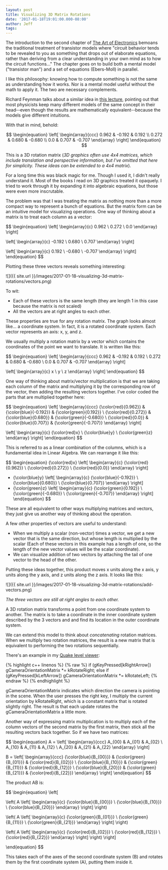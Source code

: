 ```yaml
---
layout: post
title: Visualizing 3D Matrix Rotations
date: '2017-01-18T19:01:00.000-08:00'
author: Jeff
tags:
---
```


<script type="text/javascript" async
  src="https://cdn.mathjax.org/mathjax/latest/MathJax.js?config=TeX-MML-AM_CHTML">
</script>

The introduction to the second chapter of
[The Art of Electronics](https://www.goodreads.com/book/show/569775.The_Art_of_Electronics)
bemoans the traditional treatment of transistor models where "circuit behavior
tends to be revealed to you as something that drops out of elaborate equations,
rather than deriving from a clear understanding in your own mind as to how the
circuit functions..." The chapter goes on to build both a mental
model ("transistor man") and a set of equations (Ebers-Moll) in parallel.

I like this philosophy: knowing how to compute something is not the same as
understanding how it works. Nor is a mental model useful without the math to
apply it. The two are necessary complements.

Richard Feynman talks about a similar idea in [this lecture](https://youtu.be/NM-zWTU7X-k),
pointing out that most physicists keep many different models of the same
concept in their head--even though the results are mathematically
equivalent--because the models give different intuitions.

With that in mind, behold:

$$
\begin{equation}
\left[ \begin{array}{ccc}
    0.962 & -0.192 & 0.192  \\
    0.272 & 0.680  & -0.680  \\
    0.0   & 0.707  & -0.707
\end{array} \right]
\end{equation}
$$

This is a 3D rotation matrix (*3D graphics often use 4x4 matrices, which include
translation and perspective information, but I've omitted that here for
simplicity. These ideas can be extended to a 4x4 matrix*).

For a long time this was black magic for me. Though I used it, I didn't really
understand it. Most of the books I read on 3D graphics treated it opaquely. I
tried to work through it by expanding it into algebraic equations, but those
were even more inscrutable.

The problem was that I was treating the matrix as nothing more than a more
compact way to represent a bunch of equations. But the matrix form can be an
intuitive model for visualizing operations. One way of thinking about a matrix
is to treat each column as a vector:

$$
\begin{equation}
\left[ \begin{array}{c}
    0.962   \\
    0.272   \\
    0.0
\end{array} \right]

\left[ \begin{array}{c}
    -0.192  \\
    0.680  \\
    0.707
\end{array} \right]

\left[ \begin{array}{c}
    0.192  \\
    -0.680  \\
    -0.707
\end{array} \right]
\end{equation}
$$

Plotting these three vectors reveals something interesting:

![]({{ site.url }}/images/2017-01-18-visualizing-3d-matrix-rotations/vectors.png)

To wit:
- Each of these vectors is the same length (they are length 1 in this case
  because the matrix is not scaled)
- All the vectors are at right angles to each other.

These properties are true for any rotation matrix. The graph looks almost
like... a coordinate system. In fact, it is a rotated coordinate system.
Each vector represents an axis: x, y, and z.

We usually multiply a rotation matrix by a vector which contains the coordinates
of the point we want to translate. It is written like this:

$$
\begin{equation}
\left[ \begin{array}{ccc}
    0.962 & -0.192 & 0.192  \\
    0.272 & 0.680 & -0.680  \\
    0.0 & 0.707 & -0.707
\end{array} \right]

\left[ \begin{array}{c}
    x \\
    y \\
    z
\end{array} \right]
\end{equation}
$$

One way of thinking about matrix/vector multiplication is that we are taking each
column of the matrix and multiplying it by the corresponding row of the vector,
then adding the resulting vectors together. I've color coded the parts that
are multiplied together here:

$$
\begin{equation}
\left[ \begin{array}{ccc}
    {\color{red}{0.962}} & {\color{blue}{-0.192}} & {\color{green}{0.192}}  \\
    {\color{red}{0.272}} & {\color{blue}{0.680}} & {\color{green}{-0.680}}  \\
    {\color{red}{0.0}} & {\color{blue}{0.707}} & {\color{green}{-0.707}}
\end{array} \right]

\left[ \begin{array}{c}
    {\color{red}x} \\
    {\color{blue}y} \\
    {\color{green}z}
\end{array} \right]
\end{equation}
$$

This is referred to as a linear combination of the columns, which is a fundamental
idea in Linear Algebra. We can rearrange it like this:

$$
\begin{equation}
{\color{red}x}
\left[ \begin{array}{c}
    {\color{red}{0.962}} \\
    {\color{red}{0.272}} \\
    {\color{red}{0.0}}
\end{array} \right]
+ {\color{blue}y}
\left[ \begin{array}{c}
    {\color{blue}{-0.192}} \\
    {\color{blue}{0.680}} \\
    {\color{blue}{0.707}}
\end{array} \right]
+ {\color{green}z}
\left[ \begin{array}{c}
    {\color{green}{0.192}} \\
    {\color{green}{-0.680}} \\
    {\color{green}{-0.707}}
\end{array} \right]
\end{equation}
$$

These are all equivalent to other ways multiplying matrices and vectors,
they just give us another way of thinking about the operation.

A few other properties of vectors are useful to understand:

- When we multiply a scalar (non-vector) times a vector, we get a new vector
  that is the same direction, but whose length is multiplied by the scalar
  (Each of these vectors in this example has a length of one, so the length of
  the new vector values will be the scalar coordinate).
- We can visualize addition of two vectors by attaching the tail of one vector
  to the head of the other.

Putting these ideas together, this product moves x units along the x axis, y
units along the y axis, and z units along the z axis. It looks like this:

![]({{ site.url }}/images/2017-01-18-visualizing-3d-matrix-rotations/add-vectors.png)

*The three vectors are still at right angles to each other.*

A 3D rotation matrix transforms a point from one coordinate system to another.
The matrix is to take a coordinate in the inner coordinate system described
by the 3 vectors and and find its location in the outer coordinate system.

We can extend this model to think about *concatenating* rotation matrices. When
we multiply two rotation matrices, the result is a new matrix that is
equivalent to performing the two rotations sequentially.

There's an example in my
[Quake level viewer](https://github.com/jbush001/NyuziProcessor/blob/301af589415dfa0f074f19a3b234a4613f3e5bad/software/apps/quakeview/main.cpp#L134):

{% highlight c++ linenos %}
{% raw %}
    if (gKeyPressed[kRightArrow])
        gCameraOrientationMatrix *= kRotateRight;
    else if (gKeyPressed[kLeftArrow])
        gCameraOrientationMatrix *= kRotateLeft;
{% endraw %}
{% endhighlight %}

gCameraOrientationMatrix indicates which direction the camera is pointing in
the scene. When the user presses the right key, I multiply the current
orientation by kRotateRight, which is a constant matrix that is rotated
slightly right. The result is that each update rotates the gCameraOrientationMatrix
a little more.

Another way of expressing matrix multiplication is to multiply each of the column
vectors of the second matrix by the first matrix, then stick all the resulting vectors
back together. So if we have two matrices:

$$
\begin{equation}
A = \left[ \begin{array}{ccc}
    A_{00} & A_{01} & A_{02}  \\
    A_{10} & A_{11} & A_{12}  \\
    A_{20} & A_{21} & A_{22}
\end{array} \right]

B = \left[ \begin{array}{ccc}
    {\color{blue}{B_{00}}} & {\color{green}{B_{01}}} & {\color{red}{B_{02}}}  \\
    {\color{blue}{B_{10}}} & {\color{green}{B_{11}}} & {\color{red}{B_{12}}}  \\
    {\color{blue}{B_{20}}} & {\color{green}{B_{21}}} & {\color{red}{B_{22}}}
\end{array} \right]
\end{equation}
$$

The product AB is:

$$
\begin{equation}
\left[

\left(
    A
\left[ \begin{array}{c}
    {\color{blue}{B_{00}}} \\
    {\color{blue}{B_{10}}} \\
    {\color{blue}{B_{20}}}
\end{array} \right]
\right)

\left(
    A
\left[ \begin{array}{c}
    {\color{green}{B_{01}}} \\
    {\color{green}{B_{11}}} \\
    {\color{green}{B_{21}}}
\end{array} \right]
\right)

\left(
    A
\left[ \begin{array}{c}
    {\color{red}{B_{02}}} \\
    {\color{red}{B_{12}}} \\
    {\color{red}{B_{22}}}
\end{array} \right]
\right)
\right]

\end{equation}
$$

This takes each of the axes of the second coordinate system (B) and
rotates them by the first coordinate system (A), putting them inside it.
